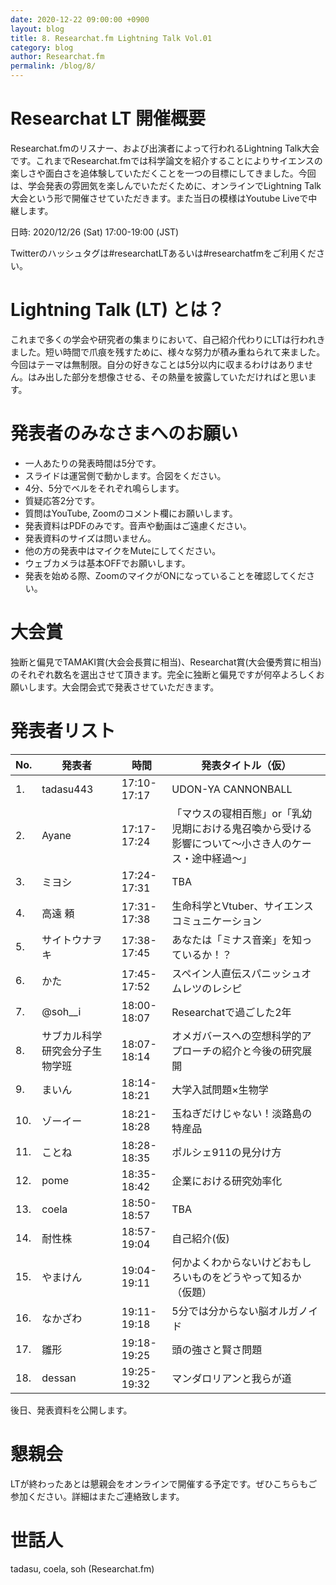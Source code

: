 ```yaml
---
date: 2020-12-22 09:00:00 +0900
layout: blog
title: 8. Researchat.fm Lightning Talk Vol.01
category: blog
author: Researchat.fm
permalink: /blog/8/
---
```


# Researchat LT 開催概要
Researchat.fmのリスナー、および出演者によって行われるLightning Talk大会です。これまでResearchat.fmでは科学論文を紹介することによりサイエンスの楽しさや面白さを追体験していただくことを一つの目標にしてきました。今回は、学会発表の雰囲気を楽しんでいただくために、オンラインでLightning Talk大会という形で開催させていただきます。また当日の模様はYoutube Liveで中継します。

日時: 2020/12/26 (Sat) 17:00-19:00 (JST)

Twitterのハッシュタグは#researchatLTあるいは#researchatfmをご利用ください。

# Lightning Talk (LT) とは？
これまで多くの学会や研究者の集まりにおいて、自己紹介代わりにLTは行われきました。短い時間で爪痕を残すために、様々な努力が積み重ねられて来ました。今回はテーマは無制限。自分の好きなことは5分以内に収まるわけはありません。はみ出した部分を想像させる、その熱量を披露していただければと思います。

# 発表者のみなさまへのお願い
- 一人あたりの発表時間は5分です。
- スライドは運営側で動かします。合図をください。
- 4分、5分でベルをそれぞれ鳴らします。
- 質疑応答2分です。
- 質問はYouTube, Zoomのコメント欄にお願いします。
- 発表資料はPDFのみです。音声や動画はご遠慮ください。
- 発表資料のサイズは問いません。
- 他の方の発表中はマイクをMuteにしてください。
- ウェブカメラは基本OFFでお願いします。
- 発表を始める際、ZoomのマイクがONになっていることを確認してください。

# 大会賞
独断と偏見でTAMAKI賞(大会会長賞に相当)、Researchat賞(大会優秀賞に相当)のそれぞれ数名を選出させて頂きます。完全に独断と偏見ですが何卒よろしくお願いします。大会閉会式で発表させていただきます。

# 発表者リスト

| No. | 発表者 |  時間 | 発表タイトル（仮） |  
| ----- | ----- | ----   | ---- | 
| 1. | tadasu443 | 17:10-17:17 | UDON-YA CANNONBALL | 
| 2. | Ayane | 17:17-17:24 | 「マウスの寝相百態」or「乳幼児期における鬼召喚から受ける影響について〜小さき人のケース・途中経過〜」 | 
| 3. | ミヨシ | 17:24-17:31 | TBA | 
| 4. | 高遠 頼 | 17:31-17:38 | 生命科学とVtuber、サイエンスコミュニケーション | 
| 5. | サイトウナヲキ | 17:38-17:45 | あなたは「ミナス音楽」を知っているか！？ | 
| 6. | かた | 17:45-17:52 | スペイン人直伝スパニッシュオムレツのレシピ | 
| 7. | @soh__i | 18:00-18:07 | Researchatで過ごした2年 | 
| 8. | サブカル科学研究会分子生物学班 | 18:07-18:14 | オメガバースへの空想科学的アプローチの紹介と今後の研究展開 | 
| 9. | まいん | 18:14-18:21 | 大学入試問題×生物学 | 
| 10. | ゾーイー | 18:21-18:28 | 玉ねぎだけじゃない！淡路島の特産品 | 
| 11. | ことね | 18:28-18:35 | ポルシェ911の見分け方 | 
| 12. | pome | 18:35-18:42 | 企業における研究効率化 | 
| 13. | coela | 18:50-18:57 | TBA | 
| 14. | 耐性株 | 18:57-19:04 | 自己紹介(仮) | 
| 15. | やまけん | 19:04-19:11 | 何かよくわからないけどおもしろいものをどうやって知るか（仮題）| 
| 16. | なかざわ | 19:11-19:18 | 5分では分からない脳オルガノイド | 
| 17. | 雛形 | 19:18-19:25 | 頭の強さと賢さ問題 | 
| 18. | dessan | 19:25-19:32 | マンダロリアンと我らが道 | 

後日、発表資料を公開します。

# 懇親会
LTが終わったあとは懇親会をオンラインで開催する予定です。ぜひこちらもご参加ください。詳細はまたご連絡致します。

# 世話人
tadasu, coela, soh (Researchat.fm)



